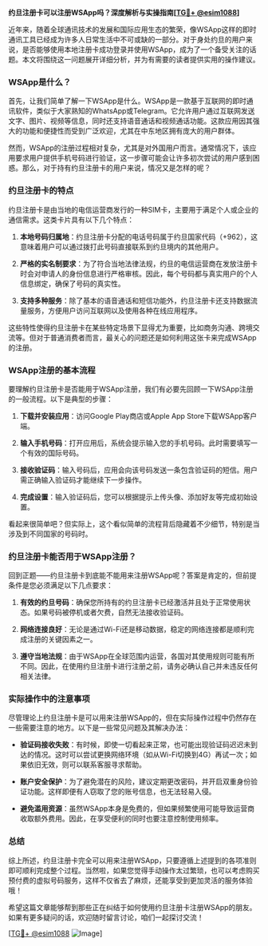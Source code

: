 **约旦注册卡可以注册WSApp吗？深度解析与实操指南[[TG💪+ @esim1088](https://t.me/s/esim1088)]**

近年来，随着全球通讯技术的发展和国际应用生态的繁荣，像WSApp这样的即时通讯工具已经成为许多人日常生活中不可或缺的一部分。对于身处约旦的用户来说，是否能够使用本地注册卡成功登录并使用WSApp，成为了一个备受关注的话题。本文将围绕这一问题展开详细分析，并为有需要的读者提供实用的操作建议。

### WSApp是什么？

首先，让我们简单了解一下WSApp是什么。WSApp是一款基于互联网的即时通讯软件，类似于大家熟知的WhatsApp或Telegram。它允许用户通过互联网发送文字、图片、视频等信息，同时还支持语音通话和视频通话功能。这款应用因其强大的功能和便捷性而受到广泛欢迎，尤其在中东地区拥有庞大的用户群体。

然而，WSApp的注册过程相对复杂，尤其是对外国用户而言。通常情况下，该应用要求用户提供手机号码进行验证，这一步骤可能会让许多初次尝试的用户感到困惑。那么，对于持有约旦注册卡的用户来说，情况又是怎样的呢？

### 约旦注册卡的特点

约旦注册卡是由当地的电信运营商发行的一种SIM卡，主要用于满足个人或企业的通信需求。这类卡片具有以下几个特点：

1. **本地号码归属地**：约旦注册卡分配的电话号码属于约旦国家代码（+962），这意味着用户可以通过拨打此号码直接联系到约旦境内的其他用户。
   
2. **严格的实名制要求**：为了符合当地法律法规，约旦的电信运营商在发放注册卡时会对申请人的身份信息进行严格审核。因此，每个号码都与真实用户的个人信息绑定，确保了号码的真实性。

3. **支持多种服务**：除了基本的语音通话和短信功能外，约旦注册卡还支持数据流量服务，方便用户访问互联网以及使用各种在线应用程序。

这些特性使得约旦注册卡在某些特定场景下显得尤为重要，比如商务沟通、跨境交流等。但对于普通消费者而言，最关心的问题还是如何利用这张卡来完成WSApp的注册。

### WSApp注册的基本流程

要理解约旦注册卡是否能用于WSApp注册，我们有必要先回顾一下WSApp注册的一般流程。以下是典型的步骤：

1. **下载并安装应用**：访问Google Play商店或Apple App Store下载WSApp客户端。

2. **输入手机号码**：打开应用后，系统会提示输入您的手机号码。此时需要填写一个有效的国际号码。

3. **接收验证码**：输入号码后，应用会向该号码发送一条包含验证码的短信。用户需正确输入验证码才能继续下一步操作。

4. **完成设置**：输入验证码后，您可以根据提示上传头像、添加好友等完成初始设置。

看起来很简单吧？但实际上，这个看似简单的流程背后隐藏着不少细节，特别是当涉及到不同国家的号码时。

### 约旦注册卡能否用于WSApp注册？

回到正题——约旦注册卡到底能不能用来注册WSApp呢？答案是肯定的，但前提条件是您必须满足以下几点要求：

1. **有效的约旦号码**：确保您所持有的约旦注册卡已经激活并且处于正常使用状态。如果号码被停机或者欠费，自然无法接收验证码。

2. **网络连接良好**：无论是通过Wi-Fi还是移动数据，稳定的网络连接都是顺利完成注册的关键因素之一。

3. **遵守当地法规**：由于WSApp在全球范围内运营，各国对其使用规则可能有所不同。因此，在使用约旦注册卡进行注册之前，请务必确认自己并未违反任何相关法律。

### 实际操作中的注意事项

尽管理论上约旦注册卡是可以用来注册WSApp的，但在实际操作过程中仍然存在一些需要注意的地方。以下是一些常见问题及其解决办法：

- **验证码接收失败**：有时候，即使一切看起来正常，也可能出现验证码迟迟未到达的情况。这时可以尝试更换网络环境（如从Wi-Fi切换到4G）再试一次；如果依旧无效，则可以联系客服寻求帮助。

- **账户安全保护**：为了避免潜在的风险，建议定期更改密码，并开启双重身份验证功能。这样即便有人窃取了您的账号信息，也无法轻易入侵。

- **避免滥用资源**：虽然WSApp本身是免费的，但如果频繁使用可能导致运营商收取额外费用。因此，在享受便利的同时也要注意控制使用频率。

### 总结

综上所述，约旦注册卡完全可以用来注册WSApp，只要遵循上述提到的各项准则即可顺利完成整个过程。当然啦，如果您觉得手动操作太过繁琐，也可以考虑购买预付费的虚拟号码服务，这样不仅省去了麻烦，还能享受到更加灵活的服务体验哦！

希望这篇文章能够帮到那些正在纠结于如何使用约旦注册卡注册WSApp的朋友。如果有更多疑问的话，欢迎随时留言讨论，咱们一起探讨交流！

[[TG💪+ @esim1088](https://t.me/s/esim1088) ![Image](https://i.postimg.cc/4NQfJmqS/Snipaste-2025-05-13-00-14-12.png)]